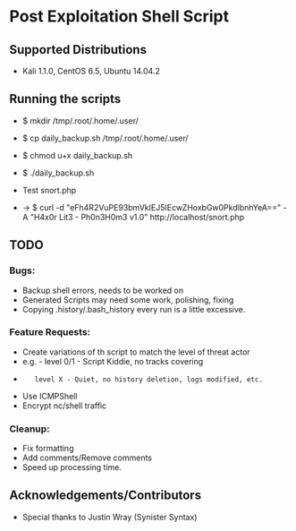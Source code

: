 # Post Exploitation Shell Script

## Supported Distributions
 - Kali 1.1.0, CentOS 6.5, Ubuntu 14.04.2

## Running the scripts
 - $ mkdir /tmp/.root/.home/.user/
 - $ cp daily_backup.sh /tmp/.root/.home/.user/
 - $ chmod u+x daily_backup.sh
 - $ ./daily_backup.sh

 - Test snort.php
 - -> $ curl -d "eFh4R2VuPE93bmVkIEJ5IEcwZHoxbGw0PkdlbnhYeA==" -A "H4x0r Lit3 - Ph0n3H0m3 v1.0"  http://localhost/snort.php

## TODO
### Bugs:
   - Backup shell errors, needs to be worked on
   - Generated Scripts may need some work, polishing, fixing
   - Copying .history/.bash_history every run is a little excessive.

### Feature Requests:
   - Create variations of th script to match the level of threat actor
   - e.g. - level 0/1 - Script Kiddie, no tracks covering
   -        level X - Quiet, no history deletion, logs modified, etc. 
   - Use ICMPShell
   - Encrypt nc/shell traffic

### Cleanup:
   - Fix formatting
   - Add comments/Remove comments
   - Speed up processing time.

## Acknowledgements/Contributors
  - Special thanks to Justin Wray (Synister Syntax)
